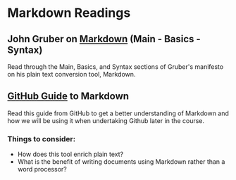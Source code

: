 # Markdown Readings

## John Gruber on [Markdown](https://daringfireball.net/projects/markdown/) (Main - Basics - Syntax)

Read through the Main, Basics, and Syntax sections of Gruber's manifesto on his plain text conversion tool, Markdown.

## [GitHub Guide](https://guides.github.com/features/mastering-markdown/) to Markdown

Read this guide from GitHub to get a better understanding of Markdown and how we will be using it when undertaking Github later in the course.

### Things to consider:

- How does this tool enrich plain text?
- What is the benefit of writing documents using Markdown rather than a word processor?